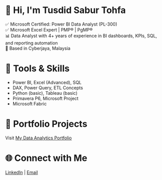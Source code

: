 # 👋 Hi, I'm Tusdid Sabur Tohfa

✅ Microsoft Certified: Power BI Data Analyst (PL-300)  
✅ Microsoft Excel Expert | PMP® | PgMP®  
📊 Data Analyst with 4+ years of experience in BI dashboards, KPIs, SQL, and reporting automation  
📍 Based in Cyberjaya, Malaysia  

# 🔧 Tools & Skills
- Power BI, Excel (Advanced), SQL
- DAX, Power Query, ETL Concepts
- Python (basic), Tableau (basic)
- Primavera P6, Microsoft Project
- Microsoft Fabric

# 📁 Portfolio Projects
Visit [My Data Analytics Portfolio](https://github.com/tusdid-tohfa/data-analytics-portfolio)

# 🌐 Connect with Me
[LinkedIn](https://linkedin.com/in/tusdid) | [Email](mailto:tusdid.analyst@gmail.com)
